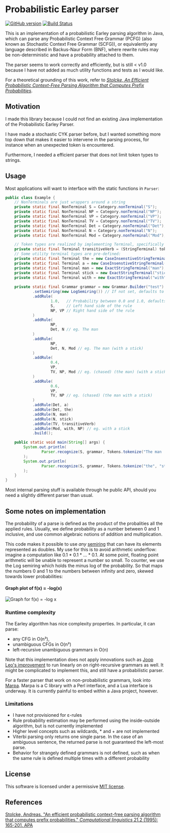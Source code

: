 # Probabilistic Earley parser
[![GitHub version](https://badge.fury.io/gh/digitalheir%2Fjava-probabilistic-earley-parser.svg)](http://badge.fury.io/gh/digitalheir%2Fjava-probabilistic-earley-parser)
[![Build Status](https://travis-ci.org/digitalheir/java-probabilistic-earley-parser.svg?branch=master)](https://travis-ci.org/digitalheir/java-probabilistic-earley-parser)

This is an implementation of a probabilistic Earley parsing algorithm
in Java, which can parse any Probabilistic Context Free Grammar (PCFG) (also
known as Stochastic Context Free Grammar (SCFG)),
or equivalently any language described in Backus-Naur Form (BNF),
where rewrite rules may be non-deterministic and have a probability 
attached to them.

The parser seems to work correctly and efficiently, but is still < v1.0 because I have not added as much utility functions and tests as I would like.

For a theoretical grounding of this work, refer to [*Stolcke, An Efficient Probabilistic Context-Free
           Parsing Algorithm that Computes Prefix
           Probabilities*](http://www.aclweb.org/anthology/J95-2002).
  
## Motivation
I made this library because I could not find an existing Java 
implementation of the Probabilistic Earley Parser. 

I have made a stochastic CYK parser before, but I wanted something
more top down that makes it easier to intervene in the parsing process,
for instance when an unexpected token is encountered.
 
Furthermore, I needed a efficient parser that does not limit token types 
to strings.
   
## Usage  
Most applications will want to interface with the static functions in `Parser`:

```java
public class Example {
    // NonTerminals are just wrappers around a string
    private static final NonTerminal S = Category.nonTerminal("S");
    private static final NonTerminal NP = Category.nonTerminal("NP");
    private static final NonTerminal VP = Category.nonTerminal("VP");
    private static final NonTerminal TV = Category.nonTerminal("TV");
    private static final NonTerminal Det = Category.nonTerminal("Det");
    private static final NonTerminal N = Category.nonTerminal("N");
    private static final NonTerminal Mod = Category.nonTerminal("Mod");

    // Token types are realized by implementing Terminal, specifically the function hasCategory. Terminal is a functional interface.
    private static final Terminal transitiveVerb = (StringTerminal) token -> token.obj.matches("(hit|chased)");
    // Some utility terminal types are pre-defined:
    private static final Terminal the = new CaseInsenstiveStringTerminal("the");
    private static final Terminal a = new CaseInsenstiveStringTerminal("a");
    private static final Terminal man = new ExactStringTerminal("man");
    private static final Terminal stick = new ExactStringTerminal("stick");
    private static final Terminal with = new ExactStringTerminal("with");
    
    private static final Grammar grammar = new Grammar.Builder("test")
            .setSemiring(new LogSemiring()) // If not set, defaults to Log semiring which is probably what you want
            .addRule(
                    1.0,   // Probability between 0.0 and 1.0, defaults to 1.0. The builder takes care of converting it to the semiring element
                    S,     // Left hand side of the rule
                    NP, VP // Right hand side of the rule
            )
            .addRule(
                    NP,
                    Det, N // eg. The man
            )
            .addRule(
                    NP,
                    Det, N, Mod // eg. The man (with a stick)
            )
            .addRule(
                    0.4,
                    VP,
                    TV, NP, Mod // eg. (chased) (the man) (with a stick)
            )
            .addRule(
                    0.6,
                    VP,
                    TV, NP // eg. (chased) (the man with a stick)
            )
            .addRule(Det, a)
            .addRule(Det, the)
            .addRule(N, man)
            .addRule(N, stick)
            .addRule(TV, transitiveVerb)
            .addRule(Mod, with, NP) // eg. with a stick
            .build();

    public static void main(String[] args) {
        System.out.println(
                Parser.recognize(S, grammar, Tokens.tokenize("The man     chased the man \n\t with a stick")) // 1.0
        );
        System.out.println(
                Parser.recognize(S, grammar, Tokens.tokenize("the", "stick", "chased", "the", "man")) // 0.6
        );
    }
}
```

Most internal parsing stuff is available through he public API, should you need a slightly different parser than usual.

## Some notes on implementation
The probability of a parse is defined as the product of the probalities all the applied rules. Usually,
we define probability as a number between 0 and 1 inclusive, and use common algebraic notions of addition and
multiplication.

This code makes it possible to use *any* [semiring](https://en.wikipedia.org/wiki/Semiring) that can have its elements
represented as doubles. My use for this is to avoid arithmetic underflow: imagine a computation like 0.1 * 0.1 * ... * 0.1.
At some point, floating point arithmetic will be unable to represent a number so small. To counter, we use the Log
semiring which holds the minus log of the probability. So that maps the numbers 0 and 1 to the numbers
between infinity and zero, skewed towards lower probabilities:

#### Graph plot of f(x) = -log(x)
![Graph for f(x) = -log x](https://leibniz.cloudant.com/assets/_design/ddoc/graph%20for%20-log%20x.PNG)


### Runtime complexity
The Earley algorithm has nice complexity properties. In particular, it can
parse:

* any CFG in O(n³), 
* unambiguous CFGs in O(n²)
* left-recursive unambiguous grammars in O(n)

Note that this implementation does not apply innovations such as [Joop Leo's improvement](http://www.sciencedirect.com/science/article/pii/030439759190180A) to run linearly on on right-recursive grammars as well. It might be complicated to implement this, and still have a probabilistic parser.

For a faster parser that work on non-probabilistic grammars, look into [Marpa](http://lukasatkinson.de/2015/marpa-overview/#earley-and-marpa). Marpa is a C library with a Perl interface, and a Lua interface is underway. It is currently painful to embed within a Java project, however.

### Limitations
* I have not provisioned for ε-rules
* Rule probability estimation may be performed using the inside-outside algorithm, but is not currently implemented
* Higher level concepts such as wildcards, * and + are not implemented
* Viterbi parsing only returns one single parse. In the case of an ambiguous sentence, the returned parse is not guaranteed the left-most parse.
* Behavior for strangely defined grammars is not defined, such as when the same rule is defined multiple times with
  a different probability

## License
This software is licensed under a permissive [MIT license](https://opensource.org/licenses/MIT).

## References
[Stolcke, Andreas. "An efficient probabilistic context-free parsing algorithm that computes prefix probabilities." *Computational linguistics* 21.2 (1995): 165-201.
APA](http://www.aclweb.org/anthology/J95-2002)
